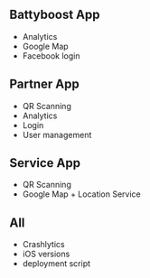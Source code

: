 ## Battyboost App

- Analytics
- Google Map
- Facebook login

## Partner App

- QR Scanning
- Analytics
- Login
- User management

## Service App

- QR Scanning
- Google Map + Location Service

## All

- Crashlytics
- iOS versions
- deployment script
